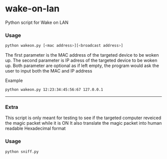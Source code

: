 # wake-on-lan
Python script for Wake on LAN


### Usage
```bash
python wakeon.py [<mac address>][<broadcast address>]
```
The first parameter is the MAC address of the targeted device to be woken up.
The second parameter is IP adress of the targeted device to be woken up.
Both parameter are optional as if left empty, the program would ask the user to input both the MAC and IP address 

Example
```bash
python wakeon.py 12:23:34:45:56:67 127.0.0.1
```

___

### Extra

This script is only meant for testing to see if the targeted computer reveiced the magic packet while it is ON
It also translate the magic packet into human readable Hexadecimal format

### Usage
```bash
python sniff.py
```
